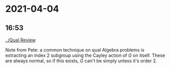 # 2021-04-04

## 16:53
[../Qual Review](../Qual%20Review.md)

Note from Pete: a common technique on qual Algebra problems is extracting an index 2 subgroup using the Cayley action of $G$ on itself. These are always normal, so if this exists, $G$ can't be simply unless it's order 2.